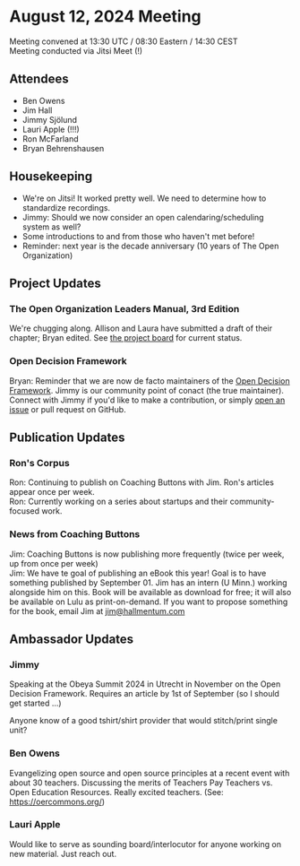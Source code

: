 # August 12, 2024 Meeting
Meeting convened at 13:30 UTC / 08:30 Eastern / 14:30 CEST  
Meeting conducted via Jitsi Meet (!)

## Attendees
- Ben Owens
- Jim Hall
- Jimmy Sjölund
- Lauri Apple (!!!)
- Ron McFarland
- Bryan Behrenshausen

## Housekeeping
- We're on Jitsi! It worked pretty well. We need to determine how to standardize recordings.
- Jimmy: Should we now consider an open calendaring/scheduling system as well?
- Some introductions to and from those who haven't met before!
- Reminder: next year is the decade anniversary (10 years of The Open Organization)

## Project Updates

### The Open Organization Leaders Manual, 3rd Edition
We're chugging along. Allison and Laura have submitted a draft of their chapter; Bryan edited. See [the project board](https://github.com/orgs/open-organization/projects/4/views/1) for current status.

### Open Decision Framework
Bryan: Reminder that we are now de facto maintainers of the [Open Decision Framework](https://github.com/open-organization/open-decision-framework). Jimmy is our community point of conact (the true maintainer). Connect with Jimmy if you'd like to make a contribution, or simply [open an issue](https://github.com/open-organization/open-decision-framework/issues) or pull request on GitHub.

## Publication Updates

### Ron's Corpus
Ron: Continuing to publish on Coaching Buttons with Jim. Ron's articles appear once per week.  
Ron: Currently working on a series about startups and their community-focused work.

### News from Coaching Buttons
Jim: Coaching Buttons is now publishing more frequently (twice per week, up from once per week)  
Jim: We have te goal of publishing an eBook this year! Goal is to have something published by September 01. Jim has an intern (U Minn.) working alongside him on this. Book will be available as download for free; it will also be available on Lulu as print-on-demand. If you want to propose something for the book, email Jim at jim@hallmentum.com
 
## Ambassador Updates

### Jimmy
Speaking at the Obeya Summit 2024 in Utrecht in November on the Open Decision Framework. Requires an article by 1st of September (so I should get started ...)  

Anyone know of a good tshirt/shirt provider that would stitch/print single unit?

### Ben Owens
Evangelizing open source and open source principles at a recent event with about 30 teachers. Discussing the merits of Teachers Pay Teachers vs. Open Education Resources. Really excited teachers. (See: https://oercommons.org/)

### Lauri Apple
Would like to serve as sounding board/interlocutor for anyone working on new material. Just reach out.
